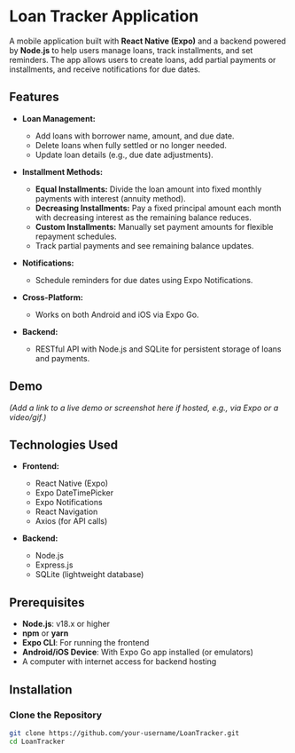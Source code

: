 # Loan Tracker Application

A mobile application built with **React Native (Expo)** and a backend powered by **Node.js** to help users manage loans, track installments, and set reminders. The app allows users to create loans, add partial payments or installments, and receive notifications for due dates.

## Features

- **Loan Management:**
  - Add loans with borrower name, amount, and due date.
  - Delete loans when fully settled or no longer needed.
  - Update loan details (e.g., due date adjustments).

- **Installment Methods:**
  - **Equal Installments:** Divide the loan amount into fixed monthly payments with interest (annuity method).
  - **Decreasing Installments:** Pay a fixed principal amount each month with decreasing interest as the remaining balance reduces.
  - **Custom Installments:** Manually set payment amounts for flexible repayment schedules.
  - Track partial payments and see remaining balance updates.

- **Notifications:**
  - Schedule reminders for due dates using Expo Notifications.

- **Cross-Platform:**
  - Works on both Android and iOS via Expo Go.

- **Backend:**
  - RESTful API with Node.js and SQLite for persistent storage of loans and payments.

## Demo
*(Add a link to a live demo or screenshot here if hosted, e.g., via Expo or a video/gif.)*

## Technologies Used

- **Frontend:**
  - React Native (Expo)
  - Expo DateTimePicker
  - Expo Notifications
  - React Navigation
  - Axios (for API calls)

- **Backend:**
  - Node.js
  - Express.js
  - SQLite (lightweight database)

## Prerequisites

- **Node.js**: v18.x or higher
- **npm** or **yarn**
- **Expo CLI**: For running the frontend
- **Android/iOS Device**: With Expo Go app installed (or emulators)
- A computer with internet access for backend hosting

## Installation

### Clone the Repository
```bash
git clone https://github.com/your-username/LoanTracker.git
cd LoanTracker
